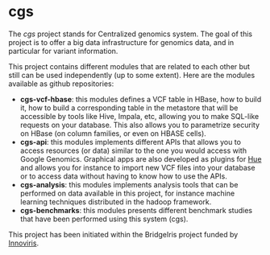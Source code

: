 # cgs
The *cgs* project stands for Centralized genomics system. The goal of this project is to offer a big data infrastructure for genomics data, and in particular for variant information.

This project contains different modules that are related to each other but still can be used independently (up to some extent). Here are the modules available as github repositories:

- **cgs-vcf-hbase**: this modules defines a VCF table in HBase, how to build it, how to build a corresponding table in the metastore that will be accessible by tools like Hive, Impala, etc, allowing you to make SQL-like requests on your database. This also allows you to parametrize security on HBase (on column families, or even on HBASE cells).   
- **cgs-api**: this modules implements different APIs that allows you to access resources (or data) similar to the one you would access with Google Genomics. Graphical apps are also developed as plugins for [Hue](http://gethue.com/) and allows you for instance to import new VCF files into your database or to access data without having to know how to use the APIs.   
- **cgs-analysis**: this modules implements analysis tools that can be performed on data available in this project, for instance machine learning techniques distributed in the hadoop framework.  
- **cgs-benchmarks**: this modules presents different benchmark studies that have been performed using this system (cgs).

This project has been initiated within the BridgeIris project funded by [Innoviris](http://www.innoviris.be). 
